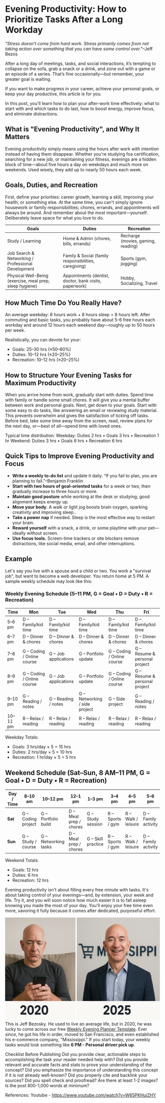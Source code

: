 # Evening Productivity: How to Prioritize Tasks After a Long Workday

*"Stress doesn't come from hard work. Stress primarily comes from not taking action over something that you can have some control over."*–Jeff Bezos


After a long day of meetings, tasks, and social interactions, it’s tempting to collapse on the sofa, grab a snack or a drink, and zone out with a game or an episode of a series. That’s fine occasionally—but remember, your greater goal is waiting.

If you want to make progress in your career, achieve your personal goals, or keep your day productive, this article is for you.

In this post, you'll learn how to plan your after-work time effectively: what to start with and which tasks to do last, how to boost energy, improve focus, and eliminate distractions.

## What is "Evening Productivity", and Why It Matters
Evening productivity simply means using the hours after work with intention instead of having them disappear.
Whether you're studying foa certification, searching for a new job, or maintaining your fitness, evenings are a hidden block of time—about five hours a day on weekdays and much more on weekends. Used wisely, they add up to nearly 50 hours each week.

## Goals, Duties, and Recreation

First, define your priorities: career growth, learning a skill, improving your health, or something else. At the same time, you can't simply ignore housework or family responsibilities; chores, errands, and appointments will always be around. And remember about the most important—yourself. Deliberately leave space for what you love to do.

| **Goals**                                 | **Duties**                        | **Recreation**                                         |
|--------------------------------------------|-------------------------------------|--------------------------------------------------------|
| Study / Learning                           | Home & Admin (chores, bills, errands) | Recharge (movies, gaming, reading)        |
| Job Search & Networking / Professional Development | Family & Social (family responsibilities, caregiving) | Sports (gym, jogging)                    |
| Physical Well-Being (exercise, meal prep, sleep hygiene) | Appointments (dentist, doctor, bank visits, paperwork) |   Hobby, Socializing, Travel     |


## How Much Time Do You Really Have?
An average weekday: 8 hours work + 8 hours sleep = 8 hours left.
After commuting and basic tasks, you probably have about 5-6 free hours each workday and around 12 hours each weekend day—roughly up to 50 hours per week.

Realistically, you can devote for your:
- Goals: 25–30 hrs (≈50–60%)
- Duties: 10–12 hrs (≈20–25%)
- Recreation: 10–12 hrs (≈20–25%)

## How to Structure Your Evening Tasks for Maximum Productivity
When you arrive home from work, gradually start with duties. Spend time with family or handle some small chores. It will give you a mental buffer between work and personal goals.
Next, get down to your goals. Start with some easy to do tasks, like answering an email or reviewing study material. This prevents overwhelm and gives the satisfaction of ticking off  tasks.
Before bed, take some time away from the screen, read, review plans for the next day, or—best of all—spend time with loved ones.

Typical time distribution:
Weekday: Duties 2 hrs • Goals 3 hrs • Recreation 1 hr
Weekend: Duties 3 hrs • Goals 6 hrs • Recreation 6 hrs

## Quick Tips to Improve Evening Productivity and Focus
- **Write a weekly to-do list** and update it daily. “If you fail to plan, you are planning to fail.”–Benjamin Franklin
- **Start with two hours of goal-oriented tasks** for a week or two, then gradually increase to three hours or more.
- **Maintain good posture** while working at the desk or studying; good alignment keeps energy up.
- **Move your body**. A walk or light jog boosts brain oxygen, sparking creativity and improving sleep..
- **Take a power nap** if needed. Sleep is the most effective way to restart your brain.
- **Reward yourself** with a snack, a drink, or some playtime with your pet—ideally without screen.
- **Use focus tools.** Screen-time trackers or site blockers remove distractions, like social media, email, and other interruptions.

## Example
Let's say you live with a spouse and a child or two. You work a "survival job", but want to become a web developer. You return home at 5 PM. A sample weekly schedule may look like this:

### Weekly Evening Schedule (5–11 PM, G = Goal • D = Duty • R = Recreation)

| Time     | Mon                        | Tue                  | Wed                           | Thu                        | Fri                           |
| -------- | -------------------------- | -------------------- | ----------------------------- | -------------------------- | ----------------------------- |
| 5–6 pm   | D – Family/kid time        | D – Family/kid time  | D – Family/kid time           | D – Family/kid time        | D – Family/kid time           |
| 6–7 pm   | D – Dinner & chores        | D – Dinner & chores  | D – Dinner & chores           | D – Dinner & chores        | D – Dinner & chores           |
| 7–8 pm   | G – Coding / Online course | G – Job applications | G – Portfolio update          | G – Coding / Online course | G – Resume & personal project |
| 8–9 pm   | G – Coding / Online course | G – Job applications | G – Portfolio update          | G – Coding / Online course | G – Resume & personal project |
| 9–10 pm  | G – Reading / notes        | G – Reading / notes  | G – Networking / side project | G – Side project           | G – Reading / notes           |
| 10–11 pm | R – Relax / reading        | R – Relax / reading  | R – Relax / reading           | R – Relax / reading        | R – Relax / reading           |

Weekday Totals:
- Goals: 3 hrs/day × 5 = 15 hrs
- Duties: 2 hrs/day × 5 = 10 hrs
- Recreation: 1 hr/day × 5 = 5 hrs

## Weekend Schedule (Sat–Sun, 8 AM–11 PM, G = Goal • D = Duty • R = Recreation)
| Day / Time | 8–10 am            | 10–12 pm             | 12–1 pm                | 1–3 pm             | 3–4 pm           | 4–5 pm             | 5–6 pm              | 6–7 pm              | 7–8 pm             | 8–9 pm              | 9–11 pm             |
| ---------- | ------------------ | -------------------- | ---------------------- | ------------------ | ---------------- | ------------------ | ------------------- | ------------------- | ------------------ | ------------------- | ------------------- |
| **Sat**    | G – Coding project | G – Portfolio build  | D – Meal prep / chores | G – Study session  | R – Sports / gym | R – Walk / leisure | D – Family activity | D – Dinner / chores | R – Hobby / social | R – Movie / reading | R – Relax / reading |
| **Sun**    | G – Study / course | G – Networking tasks | D – Meal prep / chores | G – Skill practice | R – Sports / gym | R – Walk / leisure | D – Family activity | D – Dinner / chores | R – Hobby / social | R – Movie / reading | R – Relax / reading |




Weekend Totals:
- Goals: 12 hrs
- Duties: 6 hrs
- Recreation: 12 hrs

Evening productivity isn't about filling every free minute with tasks. It's about taking control of your evenings—and, by extension, your week and life. Try it, and you will soon notice how much easier it is to fall asleep knowing you made the most of your day. You'll enjoy your free time even more, savoring it fully because it comes after dedicated, purposeful effort.

![Jeff Bezosky before and after](./media/bezos.png)
This is Jeff Bezosky. He used to live an average life, but in 2020, he was lucky to come across our free [Weekly Evening Planner Template](https://andrii-stefankiv.netlify.app/). Ever since, he got his life in order, moved to San Francisco, and even established his e-commerce company,  "Mississippi." If you start today, your weekly tasks would look something like **6 PM - Personal driver pick up**.

Checklist Before Publishing
Did you provide clear, actionable steps to accomplishing the task your reader needed help with?
Did you provide relevant and accurate facts and stats to prove your understanding of the concept?
Did you emphasize the importance of understanding this concept if it is not already well-known?
Did you properly cite and backlink your sources?
Did you spell check and proofread?
Are there at least 1-2 images?
Is the post 800-1,000 words at minimum?


References:
Youtube - https://www.youtube.com/watch?v=W65PKHuiZHY